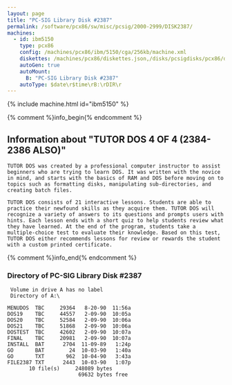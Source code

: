 ```yaml
---
layout: page
title: "PC-SIG Library Disk #2387"
permalink: /software/pcx86/sw/misc/pcsig/2000-2999/DISK2387/
machines:
  - id: ibm5150
    type: pcx86
    config: /machines/pcx86/ibm/5150/cga/256kb/machine.xml
    diskettes: /machines/pcx86/diskettes.json,/disks/pcsigdisks/pcx86/diskettes.json
    autoGen: true
    autoMount:
      B: "PC-SIG Library Disk #2387"
    autoType: $date\r$time\rB:\rDIR\r
---
```


{% include machine.html id="ibm5150" %}

{% comment %}info_begin{% endcomment %}

## Information about "TUTOR DOS 4 OF 4 (2384-2386 ALSO)"

    TUTOR DOS was created by a professional computer instructor to assist
    beginners who are trying to learn DOS. It was written with the novice
    in mind, and starts with the basics of RAM and DOS before moving on to
    topics such as formatting disks, manipulating sub-directories, and
    creating batch files.
    
    TUTOR DOS consists of 21 interactive lessons. Students are able to
    practice their newfound skills as they acquire them. TUTOR DOS will
    recognize a variety of answers to its questions and prompts users with
    hints. Each lesson ends with a short quiz to help students review what
    they have learned. At the end of the program, students take a
    multiple-choice test to evaluate their knowledge. Based on this test,
    TUTOR DOS either recommends lessons for review or rewards the student
    with a custom printed certificate.
{% comment %}info_end{% endcomment %}


### Directory of PC-SIG Library Disk #2387

     Volume in drive A has no label
     Directory of A:\

    MENUDOS  TBC     29364   8-20-90  11:56a
    DOS19    TBC     44557   2-09-90  10:05a
    DOS20    TBC     52584   2-09-90  10:06a
    DOS21    TBC     51868   2-09-90  10:06a
    DOSTEST  TBC     42602   2-09-90  10:07a
    FINAL    TBC     20981   2-09-90  10:07a
    INSTALL  BAT      2704  11-09-89   1:24p
    GO       BAT        24  10-03-90   1:40a
    GO       TXT       962  10-04-90   3:43a
    FILE2387 TXT      2443  10-03-90   1:07p
           10 file(s)     248089 bytes
                           69632 bytes free
